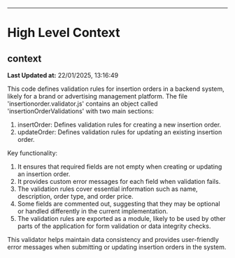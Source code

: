 

---
# High Level Context
## context
**Last Updated at:** 22/01/2025, 13:16:49

This code defines validation rules for insertion orders in a backend system, likely for a brand or advertising management platform. The file 'insertionorder.validator.js' contains an object called 'insertionOrderValidations' with two main sections:

1. insertOrder: Defines validation rules for creating a new insertion order.
2. updateOrder: Defines validation rules for updating an existing insertion order.

Key functionality:

1. It ensures that required fields are not empty when creating or updating an insertion order.
2. It provides custom error messages for each field when validation fails.
3. The validation rules cover essential information such as name, description, order type, and order price.
4. Some fields are commented out, suggesting that they may be optional or handled differently in the current implementation.
5. The validation rules are exported as a module, likely to be used by other parts of the application for form validation or data integrity checks.

This validator helps maintain data consistency and provides user-friendly error messages when submitting or updating insertion orders in the system.
